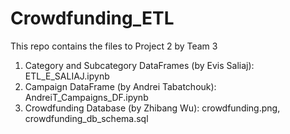 # Crowdfunding_ETL
This repo contains the files to Project 2 by Team 3
1. Category and Subcategory DataFrames (by Evis Saliaj): ETL_E_SALIAJ.ipynb
2. Campaign DataFrame (by Andrei Tabatchouk): AndreiT_Campaigns_DF.ipynb
3. Crowdfunding Database (by Zhibang Wu): crowdfunding.png, crowdfunding_db_schema.sql
